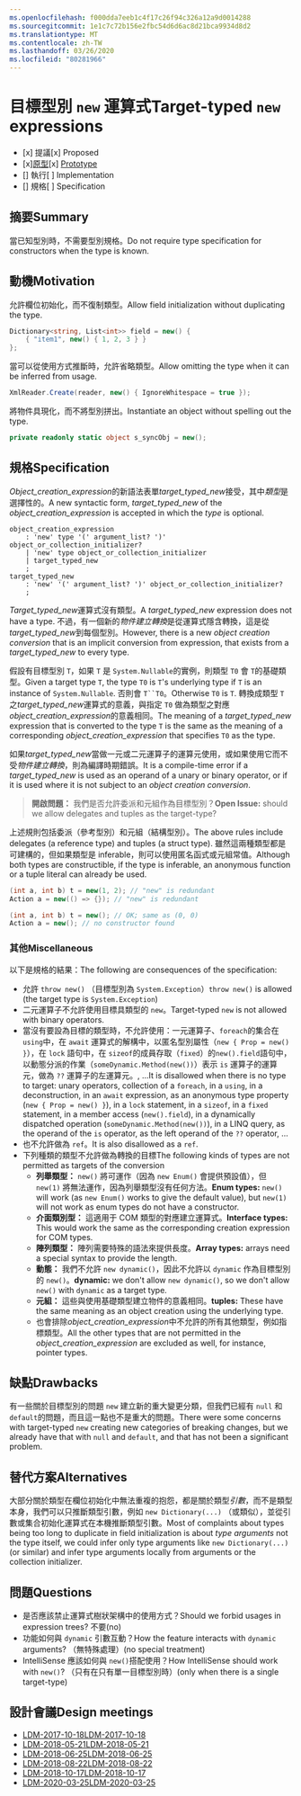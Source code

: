 ```yaml
---
ms.openlocfilehash: f000dda7eeb1c4f17c26f94c326a12a9d0014288
ms.sourcegitcommit: 1e1c7c72b156e2fbc54d6d6ac8d21bca9934d8d2
ms.translationtype: MT
ms.contentlocale: zh-TW
ms.lasthandoff: 03/26/2020
ms.locfileid: "80281966"
---
```


# <a name="target-typed-new-expressions"></a><span data-ttu-id="c840c-101">目標型別 `new` 運算式</span><span class="sxs-lookup"><span data-stu-id="c840c-101">Target-typed `new` expressions</span></span>

* <span data-ttu-id="c840c-102">[x] 提議</span><span class="sxs-lookup"><span data-stu-id="c840c-102">[x] Proposed</span></span>
* <span data-ttu-id="c840c-103">[x][原型](https://github.com/alrz/roslyn/tree/features/target-typed-new)</span><span class="sxs-lookup"><span data-stu-id="c840c-103">[x] [Prototype](https://github.com/alrz/roslyn/tree/features/target-typed-new)</span></span>
* <span data-ttu-id="c840c-104">[] 執行</span><span class="sxs-lookup"><span data-stu-id="c840c-104">[ ] Implementation</span></span>
* <span data-ttu-id="c840c-105">[] 規格</span><span class="sxs-lookup"><span data-stu-id="c840c-105">[ ] Specification</span></span>

## <a name="summary"></a><span data-ttu-id="c840c-106">摘要</span><span class="sxs-lookup"><span data-stu-id="c840c-106">Summary</span></span>
[summary]: #summary

<span data-ttu-id="c840c-107">當已知型別時，不需要型別規格。</span><span class="sxs-lookup"><span data-stu-id="c840c-107">Do not require type specification for constructors when the type is known.</span></span> 

## <a name="motivation"></a><span data-ttu-id="c840c-108">動機</span><span class="sxs-lookup"><span data-stu-id="c840c-108">Motivation</span></span>
[motivation]: #motivation

<span data-ttu-id="c840c-109">允許欄位初始化，而不復制類型。</span><span class="sxs-lookup"><span data-stu-id="c840c-109">Allow field initialization without duplicating the type.</span></span>
```cs
Dictionary<string, List<int>> field = new() {
    { "item1", new() { 1, 2, 3 } }
};
```

<span data-ttu-id="c840c-110">當可以從使用方式推斷時，允許省略類型。</span><span class="sxs-lookup"><span data-stu-id="c840c-110">Allow omitting the type when it can be inferred from usage.</span></span>
```cs
XmlReader.Create(reader, new() { IgnoreWhitespace = true });
```

<span data-ttu-id="c840c-111">將物件具現化，而不將型別拼出。</span><span class="sxs-lookup"><span data-stu-id="c840c-111">Instantiate an object without spelling out the type.</span></span>
```cs
private readonly static object s_syncObj = new();
```

## <a name="specification"></a><span data-ttu-id="c840c-112">規格</span><span class="sxs-lookup"><span data-stu-id="c840c-112">Specification</span></span>
[design]: #detailed-design

<span data-ttu-id="c840c-113">*Object_creation_expression*的新語法表單*target_typed_new*接受，其中*類型*是選擇性的。</span><span class="sxs-lookup"><span data-stu-id="c840c-113">A new syntactic form, *target_typed_new* of the *object_creation_expression* is accepted in which the *type* is optional.</span></span>

```antlr
object_creation_expression
    : 'new' type '(' argument_list? ')' object_or_collection_initializer?
    | 'new' type object_or_collection_initializer
    | target_typed_new
    ;
target_typed_new
    : 'new' '(' argument_list? ')' object_or_collection_initializer?
    ;
```

<span data-ttu-id="c840c-114">*Target_typed_new*運算式沒有類型。</span><span class="sxs-lookup"><span data-stu-id="c840c-114">A *target_typed_new* expression does not have a type.</span></span> <span data-ttu-id="c840c-115">不過，有一個新的*物件建立轉換*是從運算式隱含轉換，這是從*target_typed_new*到每個型別。</span><span class="sxs-lookup"><span data-stu-id="c840c-115">However, there is a new *object creation conversion* that is an implicit conversion from expression, that exists from a *target_typed_new* to every type.</span></span>

<span data-ttu-id="c840c-116">假設有目標型別 `T`，如果 `T` 是 `System.Nullable`的實例，則類型 `T0` 會 `T`的基礎類型。</span><span class="sxs-lookup"><span data-stu-id="c840c-116">Given a target type `T`, the type `T0` is `T`'s underlying type if `T` is an instance of `System.Nullable`.</span></span> <span data-ttu-id="c840c-117">否則會 `T``T0`。</span><span class="sxs-lookup"><span data-stu-id="c840c-117">Otherwise `T0` is `T`.</span></span> <span data-ttu-id="c840c-118">轉換成類型 `T` 之*target_typed_new*運算式的意義，與指定 `T0` 做為類型之對應*object_creation_expression*的意義相同。</span><span class="sxs-lookup"><span data-stu-id="c840c-118">The meaning of a *target_typed_new* expression that is converted to the type `T` is the same as the meaning of a corresponding *object_creation_expression* that specifies `T0` as the type.</span></span>

<span data-ttu-id="c840c-119">如果*target_typed_new*當做一元或二元運算子的運算元使用，或如果使用它而不受*物件建立轉換*，則為編譯時期錯誤。</span><span class="sxs-lookup"><span data-stu-id="c840c-119">It is a compile-time error if a *target_typed_new* is used as an operand of a unary or binary operator, or if it is used where it is not subject to an *object creation conversion*.</span></span>

> <span data-ttu-id="c840c-120">**開啟問題：** 我們是否允許委派和元組作為目標型別？</span><span class="sxs-lookup"><span data-stu-id="c840c-120">**Open Issue:** should we allow delegates and tuples as the target-type?</span></span>

<span data-ttu-id="c840c-121">上述規則包括委派（參考型別）和元組（結構型別）。</span><span class="sxs-lookup"><span data-stu-id="c840c-121">The above rules include delegates (a reference type) and tuples (a struct type).</span></span> <span data-ttu-id="c840c-122">雖然這兩種類型都是可建構的，但如果類型是 inferable，則可以使用匿名函式或元組常值。</span><span class="sxs-lookup"><span data-stu-id="c840c-122">Although both types are constructible, if the type is inferable, an anonymous function or a tuple literal can already be used.</span></span>
```cs
(int a, int b) t = new(1, 2); // "new" is redundant
Action a = new(() => {}); // "new" is redundant

(int a, int b) t = new(); // OK; same as (0, 0)
Action a = new(); // no constructor found
```

### <a name="miscellaneous"></a><span data-ttu-id="c840c-123">其他</span><span class="sxs-lookup"><span data-stu-id="c840c-123">Miscellaneous</span></span>

<span data-ttu-id="c840c-124">以下是規格的結果：</span><span class="sxs-lookup"><span data-stu-id="c840c-124">The following are consequences of the specification:</span></span>

- <span data-ttu-id="c840c-125">允許 `throw new()` （目標型別為 `System.Exception`）</span><span class="sxs-lookup"><span data-stu-id="c840c-125">`throw new()` is allowed (the target type is `System.Exception`)</span></span>
- <span data-ttu-id="c840c-126">二元運算子不允許使用目標具類型的 `new`。</span><span class="sxs-lookup"><span data-stu-id="c840c-126">Target-typed `new` is not allowed with binary operators.</span></span>
- <span data-ttu-id="c840c-127">當沒有要設為目標的類型時，不允許使用：一元運算子、`foreach`的集合在 `using`中，在 `await` 運算式的解構中，以匿名型別屬性（`new { Prop = new() }`），在 `lock` 語句中，在 `sizeof`的成員存取（`fixed`）的`new().field`語句中，以動態分派的作業（`someDynamic.Method(new())`）表示 `is` 運算子的運算元，做為 `??` 運算子的左運算元。,  ...</span><span class="sxs-lookup"><span data-stu-id="c840c-127">It is disallowed when there is no type to target: unary operators, collection of a `foreach`, in a `using`, in a deconstruction, in an `await` expression, as an anonymous type property (`new { Prop = new() }`), in a `lock` statement, in a `sizeof`, in a `fixed` statement, in a member access (`new().field`), in a dynamically dispatched operation (`someDynamic.Method(new())`), in a LINQ query, as the operand of the `is` operator, as the left operand of the `??` operator,  ...</span></span>
- <span data-ttu-id="c840c-128">也不允許做為 `ref`。</span><span class="sxs-lookup"><span data-stu-id="c840c-128">It is also disallowed as a `ref`.</span></span>
- <span data-ttu-id="c840c-129">下列種類的類型不允許做為轉換的目標</span><span class="sxs-lookup"><span data-stu-id="c840c-129">The following kinds of types are not permitted as targets of the conversion</span></span>
  - <span data-ttu-id="c840c-130">**列舉類型：** `new()` 將可運作（因為 `new Enum()` 會提供預設值），但 `new(1)` 將無法運作，因為列舉類型沒有任何方法。</span><span class="sxs-lookup"><span data-stu-id="c840c-130">**Enum types:** `new()` will work (as `new Enum()` works to give the default value), but `new(1)` will not work as enum types do not have a constructor.</span></span>
  - <span data-ttu-id="c840c-131">**介面類別型：** 這適用于 COM 類型的對應建立運算式。</span><span class="sxs-lookup"><span data-stu-id="c840c-131">**Interface types:** This would work the same as the corresponding creation expression for COM types.</span></span>
  - <span data-ttu-id="c840c-132">**陣列類型：** 陣列需要特殊的語法來提供長度。</span><span class="sxs-lookup"><span data-stu-id="c840c-132">**Array types:** arrays need a special syntax to provide the length.</span></span>    
  - <span data-ttu-id="c840c-133">**動態：** 我們不允許 `new dynamic()`，因此不允許以 `dynamic` 作為目標型別的 `new()`。</span><span class="sxs-lookup"><span data-stu-id="c840c-133">**dynamic:** we don't allow `new dynamic()`, so we don't allow `new()` with `dynamic` as a target type.</span></span>
  - <span data-ttu-id="c840c-134">**元組：** 這些與使用基礎類型建立物件的意義相同。</span><span class="sxs-lookup"><span data-stu-id="c840c-134">**tuples:** These have the same meaning as an object creation using the underlying type.</span></span>
  - <span data-ttu-id="c840c-135">也會排除*object_creation_expression*中不允許的所有其他類型，例如指標類型。</span><span class="sxs-lookup"><span data-stu-id="c840c-135">All the other types that are not permitted in the *object_creation_expression* are excluded as well, for instance, pointer types.</span></span>   

## <a name="drawbacks"></a><span data-ttu-id="c840c-136">缺點</span><span class="sxs-lookup"><span data-stu-id="c840c-136">Drawbacks</span></span>
[drawbacks]: #drawbacks

<span data-ttu-id="c840c-137">有一些關於目標型別的問題 `new` 建立新的重大變更分類，但我們已經有 `null` 和 `default`的問題，而且這一點也不是重大的問題。</span><span class="sxs-lookup"><span data-stu-id="c840c-137">There were some concerns with target-typed `new` creating new categories of breaking changes, but we already have that with `null` and `default`, and that has not been a significant problem.</span></span>

## <a name="alternatives"></a><span data-ttu-id="c840c-138">替代方案</span><span class="sxs-lookup"><span data-stu-id="c840c-138">Alternatives</span></span>
[alternatives]: #alternatives

<span data-ttu-id="c840c-139">大部分關於類型在欄位初始化中無法重複的抱怨，都是關於類型*引數*，而不是類型本身，我們可以只推斷類型引數，例如 `new Dictionary(...)` （或類似），並從引數或集合初始化運算式在本機推斷類型引數。</span><span class="sxs-lookup"><span data-stu-id="c840c-139">Most of complaints about types being too long to duplicate in field initialization is about *type arguments* not the type itself, we could infer only type arguments like `new Dictionary(...)` (or similar) and infer type arguments locally from arguments or the collection initializer.</span></span>

## <a name="questions"></a><span data-ttu-id="c840c-140">問題</span><span class="sxs-lookup"><span data-stu-id="c840c-140">Questions</span></span>
[questions]: #questions

- <span data-ttu-id="c840c-141">是否應該禁止運算式樹狀架構中的使用方式？</span><span class="sxs-lookup"><span data-stu-id="c840c-141">Should we forbid usages in expression trees?</span></span> <span data-ttu-id="c840c-142">不要</span><span class="sxs-lookup"><span data-stu-id="c840c-142">(no)</span></span>
- <span data-ttu-id="c840c-143">功能如何與 `dynamic` 引數互動？</span><span class="sxs-lookup"><span data-stu-id="c840c-143">How the feature interacts with `dynamic` arguments?</span></span> <span data-ttu-id="c840c-144">（無特殊處理）</span><span class="sxs-lookup"><span data-stu-id="c840c-144">(no special treatment)</span></span>
- <span data-ttu-id="c840c-145">IntelliSense 應該如何與 `new()`搭配使用？</span><span class="sxs-lookup"><span data-stu-id="c840c-145">How IntelliSense should work with `new()`?</span></span> <span data-ttu-id="c840c-146">（只有在只有單一目標型別時）</span><span class="sxs-lookup"><span data-stu-id="c840c-146">(only when there is a single target-type)</span></span>

## <a name="design-meetings"></a><span data-ttu-id="c840c-147">設計會議</span><span class="sxs-lookup"><span data-stu-id="c840c-147">Design meetings</span></span>

- [<span data-ttu-id="c840c-148">LDM-2017-10-18</span><span class="sxs-lookup"><span data-stu-id="c840c-148">LDM-2017-10-18</span></span>](https://github.com/dotnet/csharplang/blob/master/meetings/2017/LDM-2017-10-18.md#100)
- [<span data-ttu-id="c840c-149">LDM-2018-05-21</span><span class="sxs-lookup"><span data-stu-id="c840c-149">LDM-2018-05-21</span></span>](https://github.com/dotnet/csharplang/blob/master/meetings/2018/LDM-2018-05-21.md)
- [<span data-ttu-id="c840c-150">LDM-2018-06-25</span><span class="sxs-lookup"><span data-stu-id="c840c-150">LDM-2018-06-25</span></span>](https://github.com/dotnet/csharplang/blob/master/meetings/2018/LDM-2018-06-25.md)
- [<span data-ttu-id="c840c-151">LDM-2018-08-22</span><span class="sxs-lookup"><span data-stu-id="c840c-151">LDM-2018-08-22</span></span>](https://github.com/dotnet/csharplang/blob/master/meetings/2018/LDM-2018-08-22.md#target-typed-new)
- [<span data-ttu-id="c840c-152">LDM-2018-10-17</span><span class="sxs-lookup"><span data-stu-id="c840c-152">LDM-2018-10-17</span></span>](https://github.com/dotnet/csharplang/blob/master/meetings/2018/LDM-2018-10-17.md)
- [<span data-ttu-id="c840c-153">LDM-2020-03-25</span><span class="sxs-lookup"><span data-stu-id="c840c-153">LDM-2020-03-25</span></span>](https://github.com/dotnet/csharplang/blob/master/meetings/2020/LDM-2020-03-25.md)
